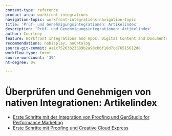 ```yaml
---
content-type: reference
product-area: workfront-integrations
navigation-topic: workfront-integrations-navigation-topic
title: 'Prüf- und Genehmigungsintegrationen: Artikelindex'
description: 'Prüf- und Genehmigungsintegrationen: Artikelindex'
author: Courtney
feature: Workfront Integrations and Apps, Digital Content and Documents
recommendations: noDisplay, noCatalog
source-git-commit: aa1c75263b23389b2a98cb6f10d7cd76515612d8
workflow-type: tm+mt
source-wordcount: '39'
ht-degree: 0%

---
```


# Überprüfen und Genehmigen von nativen Integrationen: Artikelindex

* [Erste Schritte mit der Integration von Proofing und GenStudio for Performance Marketing](/help/quicksilver/workfront-integrations-and-apps/review-and-approval-integrations/wf-proof-and-genstudio.md)
* [Erste Schritte mit Proofing und Creative Cloud Express](/help/quicksilver/workfront-integrations-and-apps/review-and-approval-integrations/wf-proof-and-express.md)
